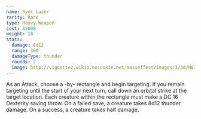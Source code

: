 ```yaml
---
name: Sync Laser
rarity: Rare
type: Heavy Weapon
cost: 82000
weight: 18
stats:
  damage: 8d12
  range: 300
  damageType: thunder
  rounds: 2
  image: http://vignette2.wikia.nocookie.net/masseffect/images/3/3d/ME3_Sync_Laser_Heavy_Weapon.png/revision/latest?cb=20120317195655
---
```

As an Attack, choose a <me-distance length="25" adj num-only />-by-<me-distance length="50" adj /> rectangle and begin 
targeting. If you remain targeting until the start of your next turn, call down an orbital strike at the target location.
Each creature within the rectangle must make a DC 16 Dexterity saving throw. On a failed save, a creature takes 8d12 
thunder damage. On a success, a creature takes half damage.
